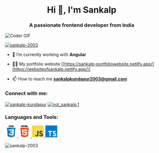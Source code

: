 <h1 align="center">Hi 👋, I'm Sankalp</h1>
<h3 align="center">A passionate frontend developer from India</h3>




<p align="left"> <img alt="Coder GIF" height=250 width=350 src="https://magiccopy.xyz/assets/images/hadder.gif" /> </p>

<p align="left"> <a href="https://github.com/ryo-ma/github-profile-trophy"><img src="https://github-profile-trophy.vercel.app/?username=sankalp-2003" alt="sankalp-2003" /></a> </p>

- 🌱 I’m currently working with **Angular**

- 👨‍💻 My portfolio website [[https://sankalp-portfoliowebsite.netlify.app/](https://websiteofsankalp.netlify.app/)]

- 📫 How to reach me **sankalpkundapur2003@gmail.com**

<h3 align="left">Connect with me:</h3>
<p align="left">
<a href="https://linkedin.com/in/sankalp-kundapur" target="blank"><img align="center" src="https://raw.githubusercontent.com/rahuldkjain/github-profile-readme-generator/master/src/images/icons/Social/linked-in-alt.svg" alt="sankalp-kundapur" height="30" width="40" /></a>
<a href="https://instagram.com/not_sankalp.1" target="blank"><img align="center" src="https://raw.githubusercontent.com/rahuldkjain/github-profile-readme-generator/master/src/images/icons/Social/instagram.svg" alt="not_sankalp.1" height="30" width="40" /></a>
</p>

<h3 align="left">Languages and Tools:</h3>
<p align="left"> <a href="https://www.w3schools.com/css/" target="_blank" rel="noreferrer"> <img src="https://raw.githubusercontent.com/devicons/devicon/master/icons/css3/css3-original-wordmark.svg" alt="css3" width="40" height="40"/> </a> <a href="https://www.w3.org/html/" target="_blank" rel="noreferrer"> <img src="https://raw.githubusercontent.com/devicons/devicon/master/icons/html5/html5-original-wordmark.svg" alt="html5" width="40" height="40"/> </a> <a href="https://developer.mozilla.org/en-US/docs/Web/JavaScript" target="_blank" rel="noreferrer"> <img src="https://raw.githubusercontent.com/devicons/devicon/master/icons/javascript/javascript-original.svg" alt="javascript" width="40" height="40"/> </a> <a href="https://www.typescriptlang.org/" target="_blank" rel="noreferrer">
  <img src="https://raw.githubusercontent.com/devicons/devicon/master/icons/typescript/typescript-original.svg" alt="typescript" width="40" height="40"/>
</a> </p>

<p><img align="center" src="https://github-readme-stats.vercel.app/api/top-langs?username=sankalp-2003&show_icons=true&locale=en&layout=compact" alt="sankalp-2003" /></p>
